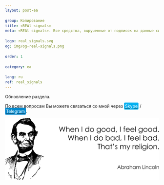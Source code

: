 ```yaml
---
layout: post-ea

group: Копирование
title: «REAl signals»
meta: «REAl signals». Все средства, вырученные от подписок на данные сигналы, будут направлены на развитие проекта и благотворительность.

logo: real_signals.svg
og: img/og-real-signals.png

order: 1

category: ea

lang: ru
ref: real_signals
---
```


Обновление раздела.

По всем вопросам Вы можете связаться со мной через <a href="skype:chutkoy89?call" target="_blank"><span style="background-color:#00aff0; color:white; padding:3px; border-radius: 3px">Skype</span></a> / <a href="https://t.me/chutkoy" target="_blank"><span style="background-color:#0088cc; color:white; padding:3px; border-radius: 3px">Telegram</span></a>.

<a data-fancybox="gallery" href="/img/programming/Lincoln.png"><img src="/img/programming/Lincoln.png" alt=""></a>
